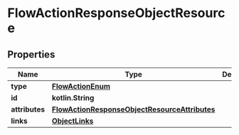
# FlowActionResponseObjectResource

## Properties
| Name | Type | Description | Notes |
| ------------ | ------------- | ------------- | ------------- |
| **type** | [**FlowActionEnum**](FlowActionEnum.md) |  |  |
| **id** | **kotlin.String** |  |  |
| **attributes** | [**FlowActionResponseObjectResourceAttributes**](FlowActionResponseObjectResourceAttributes.md) |  |  |
| **links** | [**ObjectLinks**](ObjectLinks.md) |  |  |



